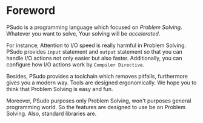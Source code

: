 # Foreword

PSudo is a programming language which focused on _Problem Solving_. Whatever you want to solve, Your solving will be _accelerated_.

For instance, Attention to I/O speed is really harmful in Problem Solving.
PSudo provides `input` statement and `output` statement so that you can handle I/O actions not only easier but also faster.
Additionally, you can configure how I/O actions work by `Compiler Directive`.

Besides, PSudo provides a toolchain which removes pitfalls, furthermore gives you a modern way.
Tools are designed ergonomically. We hope you to think that Problem Solving is easy and fun.

Moreover, PSudo purposes only Problem Solving, won't purposes general programming world.
So the features are designed to use be on Problem Solving. Also, standard libraries are.
